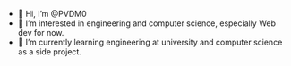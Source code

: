 - 👋 Hi, I’m @PVDM0
- 👀 I’m interested in engineering and computer science, especially Web dev for now.
- 🌱 I’m currently learning engineering at university and computer science as a side project.

<!---
PVDM0/PVDM0 is a ✨ special ✨ repository because its `README.md` (this file) appears on your GitHub profile.
You can click the Preview link to take a look at your changes.
--->
